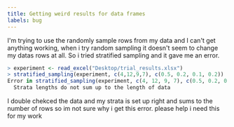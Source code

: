 ```yaml
---
title: Getting weird results for data frames
labels: bug
---
```

I'm trying to use the randomly sample rows from my data and I can't get anything working, when i try random sampling it doesn't seem to change my datas rows at all. So i tried stratified sampling and it gave me an error.
```r
> experiment <- read_excel("Desktop/trial_results.xlsx")
> stratified_sampling(experiment, c(4,12,9,7), c(0.5, 0.2, 0.1, 0.2))
Error in stratified_sampling(experiment, c(4, 12, 9, 7), c(0.5, 0.2, 0.1,  : 
  Strata lengths do not sum up to the length of data
```

I double chekced the data and my strata is set up right and sums to the number of rows so im not sure why i get this error. please help i need this for my work
